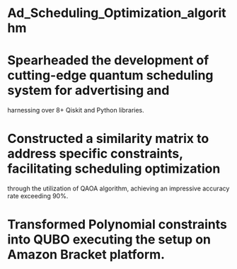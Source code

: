 # Ad_Scheduling_Optimization_algorithm
# Spearheaded the development of cutting-edge quantum scheduling system for advertising and
harnessing over 8+ Qiskit and Python libraries.

# Constructed a similarity matrix to address specific constraints, facilitating scheduling optimization 
through the utilization of QAOA algorithm, achieving an impressive accuracy rate exceeding 90%.

# Transformed Polynomial constraints into QUBO executing the setup on Amazon Bracket platform.
